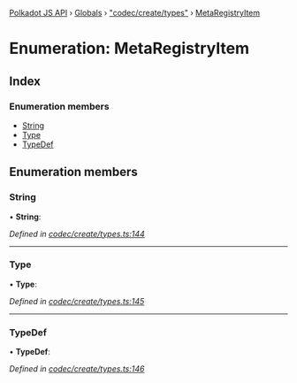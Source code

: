 [Polkadot JS API](../README.md) › [Globals](../globals.md) › ["codec/create/types"](../modules/_codec_create_types_.md) › [MetaRegistryItem](_codec_create_types_.metaregistryitem.md)

# Enumeration: MetaRegistryItem

## Index

### Enumeration members

* [String](_codec_create_types_.metaregistryitem.md#string)
* [Type](_codec_create_types_.metaregistryitem.md#type)
* [TypeDef](_codec_create_types_.metaregistryitem.md#typedef)

## Enumeration members

###  String

• **String**:

*Defined in [codec/create/types.ts:144](https://github.com/polkadot-js/api/blob/4855e631b5/packages/types/src/codec/create/types.ts#L144)*

___

###  Type

• **Type**:

*Defined in [codec/create/types.ts:145](https://github.com/polkadot-js/api/blob/4855e631b5/packages/types/src/codec/create/types.ts#L145)*

___

###  TypeDef

• **TypeDef**:

*Defined in [codec/create/types.ts:146](https://github.com/polkadot-js/api/blob/4855e631b5/packages/types/src/codec/create/types.ts#L146)*
